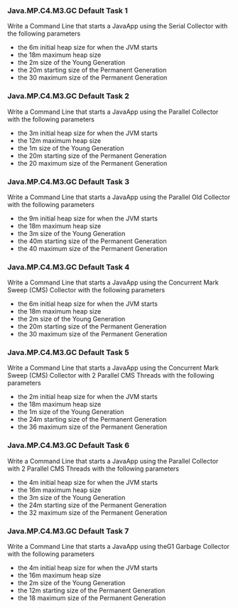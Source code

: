 ###   Java.MP.C4.M3.GC Default Task 1
Write a Command Line that starts a JavaApp using the Serial Collector with the following parameters

* the 6m initial heap size for when the JVM starts
* the 18m maximum heap size
* the 2m size of the Young Generation
* the 20m starting size of the Permanent Generation
* the 30 maximum size of the Permanent Generation


###   Java.MP.C4.M3.GC Default Task 2
Write a Command Line that starts a JavaApp using the Parallel Collector with the following parameters

* the 3m initial heap size for when the JVM starts
* the 12m maximum heap size
* the 1m size of the Young Generation
* the 20m starting size of the Permanent Generation
* the 20 maximum size of the Permanent Generation


###   Java.MP.C4.M3.GC Default Task 3
Write a Command Line that starts a JavaApp using the Parallel Old Collector with the following parameters

* the 9m initial heap size for when the JVM starts
* the 18m maximum heap size
* the 3m size of the Young Generation
* the 40m starting size of the Permanent Generation
* the 40 maximum size of the Permanent Generation


###   Java.MP.C4.M3.GC Default Task 4
Write a Command Line that starts a JavaApp using the Concurrent Mark Sweep (CMS) Collector with the following parameters

* the 6m initial heap size for when the JVM starts
* the 18m maximum heap size
* the 2m size of the Young Generation
* the 20m starting size of the Permanent Generation
* the 30 maximum size of the Permanent Generation


###   Java.MP.C4.M3.GC Default Task 5 
Write a Command Line that starts a JavaApp using the Concurrent Mark Sweep (CMS) Collector with 2 Parallel CMS Threads with the following parameters

* the 2m initial heap size for when the JVM starts
* the 18m maximum heap size
* the 1m size of the Young Generation
* the 24m starting size of the Permanent Generation
* the 36 maximum size of the Permanent Generation


###   Java.MP.C4.M3.GC Default Task 6
Write a Command Line that starts a JavaApp using the Parallel Collector with 2 Parallel CMS Threads with the following parameters

* the 4m initial heap size for when the JVM starts
* the 16m maximum heap size
* the 3m size of the Young Generation
* the 24m starting size of the Permanent Generation
* the 32 maximum size of the Permanent Generation


###   Java.MP.C4.M3.GC Default Task 7
Write a Command Line that starts a JavaApp using theG1 Garbage Collector with the following parameters

* the 4m initial heap size for when the JVM starts
* the 16m maximum heap size
* the 2m size of the Young Generation
* the 12m starting size of the Permanent Generation
* the 18 maximum size of the Permanent Generation